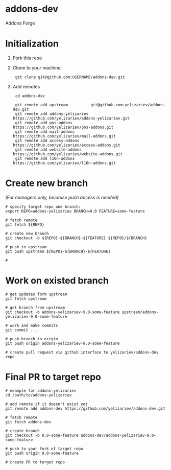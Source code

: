 # addons-dev

Addons Forge

# Initialization

1. Fork this repo
2. Clone to your machine:

        git clone git@github.com:USERNAME/addons-dev.git

3. Add remotes

        cd addons-dev

        git remote add upstream          git@github.com:yelizariev/addons-dev.git
        git remote add addons-yelizariev https://github.com/yelizariev/addons-yelizariev.git
        git remote add pos-addons        https://github.com/yelizariev/pos-addons.git
        git remote add mail-addons       https://github.com/yelizariev/mail-addons.git
        git remote add access-addons     https://github.com/yelizariev/access-addons.git
        git remote add website-addons    https://github.com/yelizariev/website-addons.git
        git remote add l10n-addons       https://github.com/yelizariev/l10n-addons.git

# Create new branch
*(For managers only, because push access is needed)*

    # specify target repo and branch:
    export REPO=addons-yelizariev BRANCH=9.0 FEATURE=some-feature

    # fetch remote
    git fetch ${REPO}

    # create new branch
    git checkout -b ${REPO}-${BRANCH}-${FEATURE} ${REPO}/${BRANCH}

    # push to upstream
    git push upstream ${REPO}-${BRANCH}-${FEATURE}
    
    #

# Work on existed branch


    # get updates form upstream
    git fetch upstream
    
    # get branch from upstream
    git checkout -b addons-yelizariev-9.0-some-feature upstream/addons-yelizariev-9.0-some-feature
   
    # work and make commits
    git commit ...
   
    # push branch to origin
    git push origin addons-yelizariev-9.0-some-feature
   
    # create pull request via github interface to yelizariev/addons-dev repo


# Final PR to target repo

    # example for addons-yelizariev
    cd /path/to/addons-yelizariev

    # add remote if it doesn't exist yet
    git remote add addons-dev https://github.com/yelizariev/addons-dev.git

    # fetch remote
    git fetch addons-dev

    # create branch
    git checkout -b 9.0-some-feature addons-dev/addons-yelizariev-9.0-some-feature

    # push to your fork of target repo
    git push origin 9.0-some-feature

    # create PR to target repo
